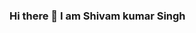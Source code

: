 ### Hi there 👋 I am Shivam kumar Singh

<!--
**ShivamBHU/ShivamBHU** is a ✨ _special_ ✨ repository because its `README.md` (this file) appears on your GitHub profile.

Here are some ideas to get you started:

- 🔭 I’m currently working on ...
- 🌱 I’m currently learning Java, App Development, Cloud Computing  
- 👯 I’m looking to collaborate on Web and App development
- 🤔 I’m looking for help with App Devlopment 
- 💬 Ask me about ...
- 📫 How to reach me: Shivamkumarbxr23@gmail.com
- 😄 Pronouns: ...
- ⚡ Fun fact: ...
-->
